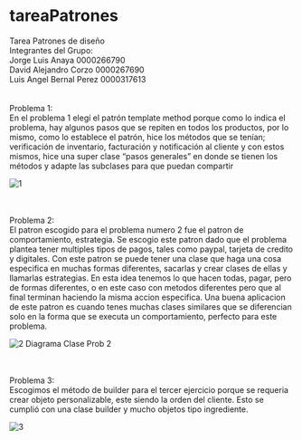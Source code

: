# tareaPatrones
Tarea Patrones de diseño <br />
Integrantes del Grupo: <br />
Jorge Luis Anaya 0000266790 <br />
David Alejandro Corzo 0000267690  <br />
Luis Angel Bernal Perez 0000317613 <br />
<br />
<br />
Problema 1: <br />
En el problema 1 elegí el patrón template method porque como lo indica el problema, hay algunos pasos que se repiten en todos los productos, por lo mismo, como lo establece el patrón, hice los métodos que se tenían; verificación de inventario,  facturación y notificación al cliente y con estos mismos, hice una super clase “pasos generales” en donde se tienen los métodos y adapte las subclases para que puedan compartir

![1](https://github.com/janayajoo/tareaPatrones/assets/35385564/68a22268-93fe-4843-b3ec-535e2b5410e4)

<br />
<br />
Problema 2: <br />
El patron escogido para el problema numero 2 fue el patron de comportamiento, estrategia.
Se escogio este patron dado que el problema plantea tener multiples tipos de pagos, tales como paypal, tarjeta de credito y digitales.
Con este patron se puede tener una clase que haga una cosa especifica en muchas formas diferentes, sacarlas y crear clases de ellas y 
llamarlas estrategias. En esta idea tenemos lo que hacen todas, pagar, pero de formas diferentes, o en este caso con metodos diferentes pero que
al final terminan haciendo la misma accion especifica. Una buena aplicacion de este patron es cuando tenes muchas clases similares que se diferencian 
solo en la forma que se executa un comportamiento, perfecto para este problema.

![2](https://github.com/janayajoo/tareaPatrones/assets/35385564/e683dc89-08e5-47c3-a69b-27a79d893f8b)
Diagrama Clase Prob 2


<br />
<br />
Problema 3: <br />
Escogimos el método de builder para el tercer ejercicio porque se requeria crear objeto personalizable, este siendo la orden del cliente. Esto se cumplió con una clase builder y mucho objetos tipo ingrediente.


![3](https://github.com/janayajoo/tareaPatrones/assets/35385564/d0747981-cc79-4312-a0f5-98f725026d4b)
